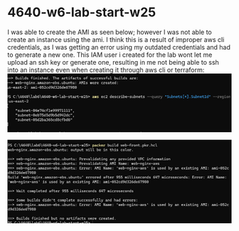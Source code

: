 # 4640-w6-lab-start-w25



I was able to create the AMI as seen below; however I was not able to create an instance using the ami. I think this is a result of improper aws cli credentials, as I was getting an error using my outdated credentials and had to generate a new one. This IAM user i created for the lab wont let me upload an ssh key or generate one, resulting in me not being able to ssh into an instance even when creating it through aws cli or terraform:
![alt text](image.png)

![alt text](<Screenshot 2025-02-14 234127.jpg>)

